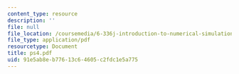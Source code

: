```yaml
---
content_type: resource
description: ''
file: null
file_location: /coursemedia/6-336j-introduction-to-numerical-simulation-sma-5211-fall-2003/91e5ab8eb77613c64605c2fdc1e5a775_ps4.pdf
file_type: application/pdf
resourcetype: Document
title: ps4.pdf
uid: 91e5ab8e-b776-13c6-4605-c2fdc1e5a775
---
```

